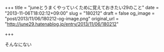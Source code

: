 +++
title = "juneとうまくやっていくために覚えておきたい29のこと"
date = "2013-11-06T18:02:12+09:00"
slug = "180212"
draft = false
og_image = "post/2013/11/06/180212-og-image.png"
original_url = "http://june29.hatenablog.jp/entry/2013/11/06/180212"

+++

<p>そんなにない</p>
